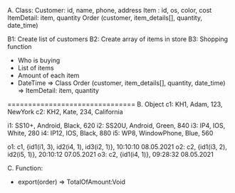 A. Class: 
Customer: id, name, phone, address
Item    : id, os, color, cost
ItemDetail: item, quantity
Order (customer, item_details[], quantity, date_time)

B1: Create list of customers
B2: Create array of items in store
B3: Shopping function 
+ Who is buying
+ List of items
+ Amount of each item
+ DateTime
=> Class Order (customer, item_details[], quantity, date_time)
=> ItemDetail: item, quantity

===============================
B. Object
c1: KH1, Adam, 123, NewYork
c2: KH2, Kate, 234, California

i1: SS10+, Android, Black, 620
i2: SS20U, Android, Green, 840
i3: IP4, IOS, White, 280
i4: IP12, IOS, Black, 880
i5: WP8, WindowPhone, Blue, 560

o1: c1, {id1(i1, 3), id2(i4, 1), id3(i2, 1)}, 10:10:10 08.05.2021
o2: c2, {id1(i3, 2), id2(i5, 1)}, 20:10:12 07.05.2021
o3: c2, {id1(i4, 1)}, 09:28:32 08.05.2021

C. Function: 
+ export(order) => TotalOfAmount:Void
